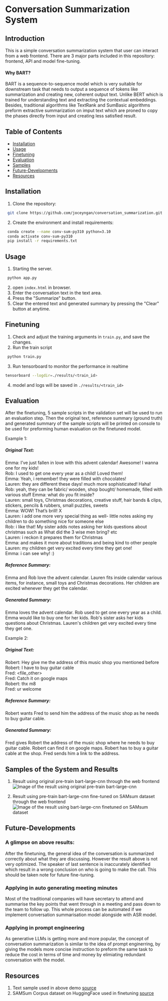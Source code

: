 # Conversation Summarization System

## Introduction
This is a simple conversation summarization system that user can interact from a web frontend. There are 3 major parts included in this repository: frontend, API and model fine-tuning.

#### Why BART?
BART is a sequence-to-sequence model which is very suitable for downstream task that needs to output a sequence of tokens like summarization and creating new, coherent output text. Unlike BERT which is trained for understanding text and extracting the contextual embeddings. Besides, traditional algorithms like TextRank and SumBasic algorithms preform extractive summarization on imput text which are proned to copy the phases directly from input and creating less satisfied result.

## Table of Contents
- [Installation](#installation)
- [Usage](#usage)
- [Finetuning](#finetuning)
- [Evaluation](#evaluation)
- [Samples](#samples)
- [Future-Developments](#future-developments)
- [Resources](#resources)


## Installation
1. Clone the repository:
```bash
 git clone https://github.com/joceyngan/conversation_summarization.git
```
2. Create the environment and install requirements:

```bash
 conda create --name conv-sum-py310 python=3.10
 conda activate conv-sum-py310
 pip install -r requirements.txt
```


## Usage
1. Starting the server.
```bash
 python app.py
```
2. open ```index.html``` in browser.
3. Enter the conversation text in the text area.
4. Press the "Summarize" button.
5. Clear the entered text and generated summary by pressing the "Clear" button at anytime.


## Finetuning
1. Check and adjust the training arguments in ```train.py```, and save the changes.
2. Run the train script
```bash
 python train.py
```
3. Run tensorboard to monitor the performance in realtime
```bash
tensorboard --logdir=./results/<train_id>
```
4. model and logs will be saved in ```./results/<train_id>```

## Evaluation
After the finetuning, 5 sample scripts in the validation set will be used to run an evaluation step. Then the original text, reference summary (ground truth) and generated summary of the sample scripts will be printed on console to be used for preforming human evaluation on the finetuned model.

Example 1:
##### Original Text: 
Emma: I’ve just fallen in love with this advent calendar! Awesome! I wanna one for my kids!  
Rob: I used to get one every year as a child! Loved them!  
Emma: Yeah, i remember! they were filled with chocolates!  
Lauren: they are different these days! much more sophisticated! Haha!  
Rob: yeah, they can be fabric/ wooden, shop bought/ homemade, filled with various stuff
Emma: what do you fit inside?  
Lauren: small toys, Christmas decorations, creative stuff, hair bands & clips, stickers, pencils & rubbers, small puzzles, sweets  
Emma: WOW! That’s brill! X  
Lauren: i add one more very special thing as well- little notes asking my children to do something nice for someone else  
Rob: i like that! My sister adds notes asking her kids questions about christmas such as What did the 3 wise men bring? etc  
Lauren: i reckon it prepares them for Christmas   
Emma: and makes it more about traditions and being kind to other people  
Lauren: my children get very excited every time they get one!  
Emma: i can see why! :)  
##### Reference Summary:
Emma and Rob love the advent calendar. Lauren fits inside calendar various items, for instance, small toys and Christmas decorations. Her children are excited whenever they get the calendar.
##### Generated Summary:
Emma loves the advent calendar. Rob used to get one every year as a child. Emma would like to buy one for her kids. Rob's sister asks her kids questions about Christmas. Lauren's children get very excited every time they get one.

Example 2:  
##### Original Text:
Robert: Hey give me the address of this music shop you mentioned before  
Robert: I have to buy guitar cable  
Fred: <file_other>  
Fred: Catch it on google maps  
Robert: thx m8  
Fred: ur welcome  
##### Reference Summary:
Robert wants Fred to send him the address of the music shop as he needs to buy guitar cable.
##### Generated Summary:
Fred gives Robert the address of the music shop where he needs to buy guitar cable. Robert can find it on google maps. Robert has to buy a guitar cable at the shop. Fred sends him a link to the address. 

## Samples of the System and Results

1. Result using original pre-train bart-large-cnn through the web frontend
![Image of the result using original pre-train bart-large-cnn](https://github.com/joceyngan/conversation_summarization/blob/master/sample_results/original-bart-large-cnn-result.png?raw=true)

2. Result using pre-train bart-large-cnn fine-tuned on SAMsum dataset through the web frontend
![Image of the result using bart-large-cnn finetuned on SAMsum dataset](https://github.com/joceyngan/conversation_summarization/blob/master/sample_results/finetuned-bart-large-cnn-samsum-result.png?raw=true)

## Future-Developments
### A glimpse on above results:
After the finetuning, the general idea of the conversation is summarized correctly about what they are discussing. However the result above is not very optimized. The speaker of last sentence is inaccurately identified which result in a wrong conclusion on who is going to make the call. This should be taken note for future fine-tuning.

### Applying in auto generating meeting minutes
Most of the traditional companies will have secretary to attend and summarise the key points that went through in a meeting and pass down to the team to follow up. This whole process can be automated if we implement conversation summarisation model alongside with ASR model.

### Applying in prompt engineering
As generative LLMs is getting more and more popular, the concept of conversation summarization is similar to the idea of prompt enginerring, by giving the models more concise instruction to preform the same task to reduce the cost in terms of time and money by elimiating redundant conversation with the model.


## Resources
1. Text sample used in above demo [source](https://americanenglish.state.gov/files/ae/resource_files/b_dialogues_everyday_conversations_english_lo_0.pdf)
2. SAMSum Corpus dataset on HuggingFace used in finetuning [source](https://huggingface.co/datasets/Samsung/samsum)